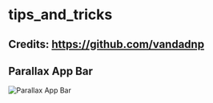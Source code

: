 # tips_and_tricks

## Credits: https://github.com/vandadnp

## Parallax App Bar

![Parallax App Bar](https://media.giphy.com/media/n9H57OfgiA79hDemtH/giphy.gif)